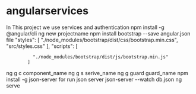 # angularservices
In This project we use services and authentication
npm install -g @angular/cli
ng new projectname
npm install bootstrap --save
 angular.json file
 "styles": [
              "./node_modules/bootstrap/dist/css/bootstrap.min.css",
              "src/styles.css"
            ],
"scripts": [
              
              "./node_modules/bootstrap/dist/js/bootstrap.min.js"
            ]
 ng g c component_name
 ng g s serive_name
 ng g guard guard_name
npm install -g json-server
for run json server     json-server --watch db.json 
ng serve

